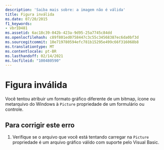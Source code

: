 ```yaml
---
description: 'Saiba mais sobre: a imagem não é válida'
title: Figura inválida
ms.date: 07/20/2015
f1_keywords:
- vbrID481
ms.assetid: 6ac18c39-042b-423a-9d95-25a7745c84dd
ms.openlocfilehash: c89f801ed0758447c3c55c34568387ec6da0bf3d
ms.sourcegitcommit: 10e719780594efc781b15295e499c66f316068b8
ms.translationtype: MT
ms.contentlocale: pt-BR
ms.lasthandoff: 02/14/2021
ms.locfileid: "100480590"
---
```

# <a name="picture-is-not-valid"></a>Figura inválida

Você tentou atribuir um formato gráfico diferente de um bitmap, ícone ou metarquivo do Windows à `Picture` propriedade de um formulário ou controle.  
  
## <a name="to-correct-this-error"></a>Para corrigir este erro  
  
1. Verifique se o arquivo que você está tentando carregar na `Picture` propriedade é um arquivo gráfico válido com suporte pelo Visual Basic.  

